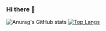 ### Hi there 👋
![Anurag's GitHub stats](https://github-readme-stats.vercel.app/api?username=hgzt23678&show_icons=true)
[![Top Langs](https://github-readme-stats.vercel.app/api/top-langs/?username=hgzt23678)](https://github.com/anuraghazra/github-readme-stats)

<!--
**hgzt23678/hgzt23678** is a ✨ _special_ ✨ repository because its `README.md` (this file) appears on your GitHub profile.

Here are some ideas to get you started:

- 🔭 I’m currently working on ...
- 🌱 I’m currently learning ...
- 👯 I’m looking to collaborate on ...
- 🤔 I’m looking for help with ...
- 💬 Ask me about ...
- 📫 How to reach me: ...
- 😄 Pronouns: ...
- ⚡ Fun fact: ...
-->
